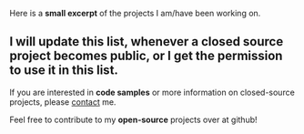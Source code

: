 Here is a **small excerpt** of the projects I am/have been working on.

I will update this list, whenever a closed source project becomes public, or I get the
**permission to use it in this list**.
---
If you are interested in **code samples** or more information on closed-source projects, please [contact](/contact) me.

Feel free to contribute to my **open-source** projects over at github!